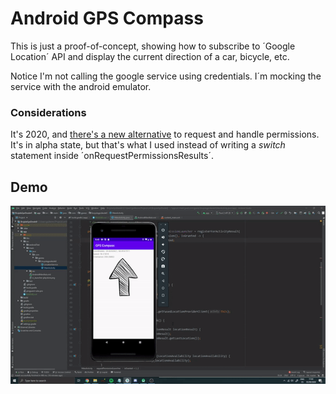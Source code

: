 # Android GPS Compass

This is just a proof-of-concept, showing how to subscribe to ´Google Location´ API and display the current direction of a car, bicycle, etc.

Notice I'm not calling the google service using credentials. I´m mocking the service with the android emulator.

### Considerations

It's 2020, and [there's a new alternative](https://developer.android.com/training/permissions/requesting?hl=es-419) to request and handle permissions. It's in alpha state, but that's what I used instead of writing a _switch_ statement inside ´onRequestPermissionsResults´.

## Demo

![Demo](https://github.com/libasoles/android-gps-compass/blob/master/demo.gif)
